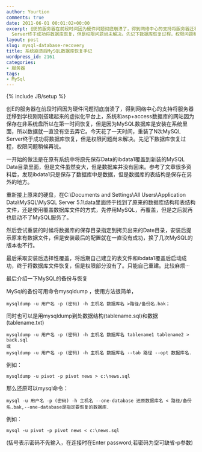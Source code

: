 ```yaml
---
author: Yourtion
comments: true
date: 2011-06-01 00:01:02+00:00
excerpt: 创E的服务器在前段时间因为硬件问题彻底崩溃了，得到网络中心的支持将服务器迁移到学校刚刚搭建起来的虚拟化平台上，系统和asp+access数据库的网站因为保存在非系统盘所以在第一时间恢复，但是因为MySQL数据库是安装在系统里面，所以数据就一直没有空去弄它。今天花了一天时间，重装了N次MySQL
  Server终于成功将数据库恢复，但是权限问题尚未解决。先记下数据库恢复过程，权限问题稍候再说。
layout: post
slug: mysql-database-recovery
title: 系统崩溃后MySQL数据库恢复手记
wordpress_id: 2161
categories:
- 服务器
tags:
- MySql
---
```

{% include JB/setup %}

创E的服务器在前段时间因为硬件问题彻底崩溃了，得到网络中心的支持将服务器迁移到学校刚刚搭建起来的虚拟化平台上，系统和asp+access数据库的网站因为保存在非系统盘所以在第一时间恢复，但是因为MySQL数据库是安装在系统里面，所以数据就一直没有空去弄它。今天花了一天时间，重装了N次MySQL Server终于成功将数据库恢复，但是权限问题尚未解决。先记下数据库恢复过程，权限问题稍候再说。

一开始的做法是在原有系统中将原先保存Data的ibdata1覆盖到新装的MySQL Data目录里面，但是文件虽然变大，但是数据库并没有回来。参考了文章很多资料后，发现ibdata1只是保存了数据库中是数据，但是数据库的表结构是保存在另外的地方。

重新接上原来的硬盘，在C:\Documents and Settings\All Users\Application Data\MySQL\MySQL Server 5.1\data里面终于找到了原来的数据库结构和表结构文件，还是使用覆盖数据库文件的方式，先停用MySQL，再覆盖，但是之后就再也启动不了MySQL服务了。

然后尝试重装的时候将数据库的保存目录指定到拷贝出来的Date目录，安装后提示原来有数据文件，但是安装最后的配置就在一直没有成功，换了几次MySQL的版本也不行。

最后采取安装后选择性覆盖，将后期自己建立的表文件和ibdata1覆盖后启动成功，终于将数据库文件恢复，但是权限部分没有了。只能自己重建。比较麻烦···

最后介绍一下MySQL的备份与恢复

MySql的备份可用命令mysqldump ，使用方法很简单，

```
mysqldump -u 用户名 -p (密码) -h 主机名 数据库名 >路径/备份名.bak；
```

同时也可以是用mysqldump到处数据结构(tablename.sql)和数据(tablename.txt)

```
mysqldump -u 用户名 -p (密码) -h 主机名 数据库名 tablename1 tablename2 > back.sql
或
mysqldump -u 用户名 -p (密码) -h 主机名 数据库名 --tab 路径 --opt 数据库名.
```

例如：

```
mysqldump -u pivot -p pivot news > c:\news.sql
```

那么还原可以mysql命令：

```
mysql -u 用户名 -p (密码) -h 主机名 --one-database 还原数据库名 < 路径/备份名.bak,--one-database是指定要恢复的数据库.
```

例如：

```
mysql -u pivot -p pivot news < c:\news.sql
```

(括号表示密码不先输入，在连接时在Enter password;若密码为空可缺省-p参数)
